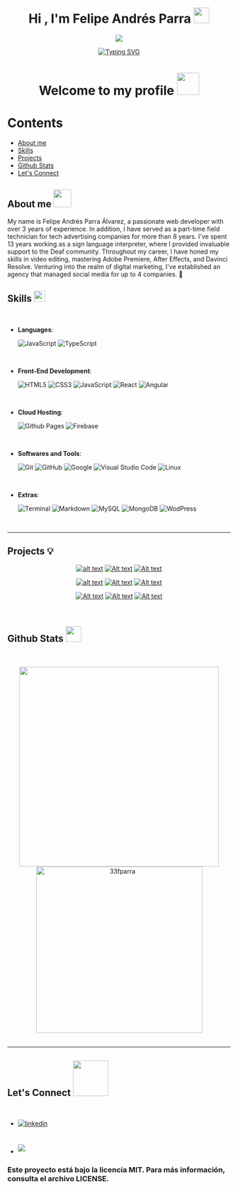 <h1 align="center"><b>Hi , I'm Felipe Andrés Parra </b><img src="https://media.giphy.com/media/hvRJCLFzcasrR4ia7z/giphy.gif" width="35"></h1>

<p align="center">
<img src="chica1.jpg"></br>
</p>
<p align="center">
<a href="https://git.io/typing-svg"><img src="https://readme-typing-svg.herokuapp.com?font=Roboto+Mono&weight=600&pause=1000&color=F7F7F7&center=verdadero&vCenter=verdadero&repeat=&width=435&lines=Welcome+to+my+profile%2C;Full-Stack+Developer+with+a+passion+;for+technology%2C;Computer+Science+Student%2C+;Active+Learner%2FResearcher%2C+;always+in+pursuit+of+knowledge%2C;I+love+discovering+new+things..%E2%99%A5" alt="Typing SVG" /></a>
</p>

<h1 align="center"><b>Welcome to my profile </b><img src = "https://media.giphy.com/media/v1.Y2lkPTc5MGI3NjExN2x0YWExZjMxOWJvanpuY3N4amxzc2ljcW5jajRyYTh6MmFibWxmYiZlcD12MV9pbnRlcm5hbF9naWZfYnlfaWQmY3Q9cw/B2TXGlJUtzOITAGMa1/giphy.gif" width = 50px>


Contents
========

 * [About me](#about-me-)
 * [Skills](#skills-)
 * [Projects](#projects-)
 * [Github Stats](#github-stats-)
 * [Let's Connect](#lets-connect-)
 
 

## About me <img src = "https://github.com/0xAbdulKhalid/0xAbdulKhalid/raw/main/assets/mdImages/about_me.gif" width = 40px>

My name is Felipe Andrés Parra Álvarez, a passionate web developer with over 3 years of experience. In addition, I have served as a part-time field technician for tech advertising companies for more than 8 years. I've spent 13 years working as a sign language interpreter, where I provided invaluable support to the Deaf community. Throughout my career, I have honed my skills in video editing, mastering Adobe Premiere, After Effects, and Davinci Resolve. Venturing into the realm of digital marketing, I've established an agency that managed social media for up to 4 companies. 💼
<br>


## Skills <img src="https://media2.giphy.com/media/QssGEmpkyEOhBCb7e1/giphy.gif?cid=ecf05e47a0n3gi1bfqntqmob8g9aid1oyj2wr3ds3mg700bl&rid=giphy.gif" width ="25">
<br>

<p align="center">

- **Languages**:
    
   ![JavaScript](https://img.shields.io/badge/JavaScript%20-%23F7DF1E.svg?style=for-the-badge&logo=javascript&logoColor=black)
   ![TypeScript](https://img.shields.io/badge/TYPESCRIPT-blue?style=for-the-badge&logo=typescript&logoColor=FFFFFF&labelColor=FFFF&color=3178C6)
<br>   
    
- **Front-End Development**:

   ![HTML5](https://img.shields.io/badge/HTML5%20-%23E34F26.svg?style=for-the-badge&logo=html5&logoColor=white)
   ![CSS3](https://img.shields.io/badge/CSS%20-%231572B6.svg?style=for-the-badge&logo=css3&logoColor=white)
   ![JavaScript](https://img.shields.io/badge/JavaScript%20-%23F7DF1E.svg?style=for-the-badge&logo=javascript&logoColor=black)
   ![React](https://img.shields.io/badge/REACT-blue?style=for-the-badge&logo=react&logoColor=FFFFFF&labelColor=FFFF&color=black)
   ![Angular](https://img.shields.io/badge/Angular-red?style=for-the-badge&logo=angular&logoColor=FFFFFF&labelColor=FFFF&color=red)
<br>

- **Cloud Hosting**:

    ![Github Pages](https://img.shields.io/badge/GitHub%20Pages-%23327FC7.svg?style=for-the-badge&logo=github&logoColor=white)
    ![Firebase](https://img.shields.io/badge/FIREBASE-yellow?style=for-the-badge&logo=firebase&logoColor=black&labelColor=%23FFCA28&color=%23FFCA28)
<br>

- **Softwares and Tools**:

    ![Git](https://img.shields.io/badge/git-%23F05033.svg?style=for-the-badge&logo=git&logoColor=white)
    ![GitHub](https://img.shields.io/badge/github-%23121011.svg?style=for-the-badge&logo=github&logoColor=white)
    ![Google](https://img.shields.io/badge/google-%234285F4.svg?style=for-the-badge&logo=google&logoColor=white)
    ![Visual Studio Code](https://img.shields.io/badge/Visual%20Studio%20Code-0078d7.svg?style=for-the-badge&logo=visual-studio-code&logoColor=white)
    ![Linux](https://img.shields.io/badge/Linux-FCC624?style=for-the-badge&logo=linux&logoColor=black) 
<br>

- **Extras**:

    ![Terminal](https://img.shields.io/badge/Terminal-%23054020?style=for-the-badge&logo=gnu-bash&logoColor=white)
    ![Markdown](https://img.shields.io/badge/markdown-%23000000.svg?style=for-the-badge&logo=markdown&logoColor=white) 
    ![MySQL](https://img.shields.io/badge/MYSQL-BLUE?style=for-the-badge&logo=mysql&logoColor=%23FFFFFF&labelColor=%234479A1&color=%234479A1)
    ![MongoDB](https://img.shields.io/badge/MONGODB-BLUE?style=for-the-badge&logo=mongodb&logoColor=%23FFFFFF&labelColor=%2347A248&color=%2347A248)
    ![WodPress](https://img.shields.io/badge/wordpress-blue?style=for-the-badge&logo=wordpress&logoColor=FFFFF&labelColor=21759B&color=21759B)

</p>
<br>

-----

## Projects 💡 

<div align="center">

[![alt text](9-xploreitBNB-1.jpg)](https://xploreitbnb.com/) [![Alt text](8-tusumas-1.jpg)](https://tusumas.cl/) [![Alt text](3-trigo-1.jpg)](https://trigo.cl/)

[![alt text](2-agenciarevive-1.jpg)](https://agenciarevive.cl/) [![Alt text](6-innova-e-bike-1.jpg)](https://innova-e-bike.com/) [![Alt text](4-decosun-1.jpg)](https://decosun.cl/) 

[![Alt text](7-panamericanshipbrokers-1.jpg)](https://panamericanshipbrokers.com/) [![Alt text](5-probisa-1.jpg)](https://probisa.cl/) [![Alt text](1-cupoexpress-1.jpg)](https://cupoexpress.cl/)

</div>
<br>

## Github Stats <img src="https://media.giphy.com/media/iY8CRBdQXODJSCERIr/giphy.gif" width="35">
<br>

<br>
<div align="center">

<a href="https://github.com/33fparra/">
  <img src="https://github-readme-stats-33fparra.vercel.app/api?username=33fparra&include_all_commits=true&count_private=true&show_icons=true&line_height=20&title_color=7A7ADB&icon_color=2234AE&text_color=D3D3D3&bg_color=0,000000,130F40" width="450"/>
  <img src="https://github-readme-stats-33fparra.vercel.app/api/top-langs?username=33fparra&show_icons=true&locale=en&layout=compact&line_height=20&title_color=7A7ADB&icon_color=2234AE&text_color=D3D3D3&bg_color=0,000000,130F40" width="375"  alt="33fparra"/>

</a>
</div>
<br>

-----

## Let's Connect <img src="https://github.com/0xAbdulKhalid/0xAbdulKhalid/raw/main/assets/mdImages/handshake.gif" width ="80">
<br>
<div align='left'>

<ul>

<li>
<a href="https://linkedin.com/in/felipe-andres-parra-alvarez" target="_blank">
<img src="https://img.shields.io/badge/LINKEDIN-felipe_andres_parra_alvarez?style=for-the-badge&logo=linkedin&logoColor=white&labelColor=%23405DE6&color=%23405DE6" alt=linkedin style="margin-bottom: 5px;"/>
</a>
</li>
<br>

<br>

<li>
<a href="mailto:33fparra@gmail.com" target="_blank">
<img src="https://img.shields.io/badge/GMAIL-33FPARRA?style=for-the-badge&logo=gmail&logoColor=white&labelColor=red&color=red" t=mail style="margin-bottom: 5px;" />
</a>
</li>
	
</ul>
</div>

### Este proyecto está bajo la licencia MIT. Para más información, consulta el archivo LICENSE.
